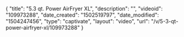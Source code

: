 {
    "title": "5.3 qt. Power AirFryer XL",
    "description": "",
    "videoid": "109973288",
    "date_created": "1502519797",
    "date_modified": "1504247456",
    "type": "captivate",
    "layout": "video",
    "url": "\/v\/5-3-qt-power-airfryer-xl\/109973288"
}